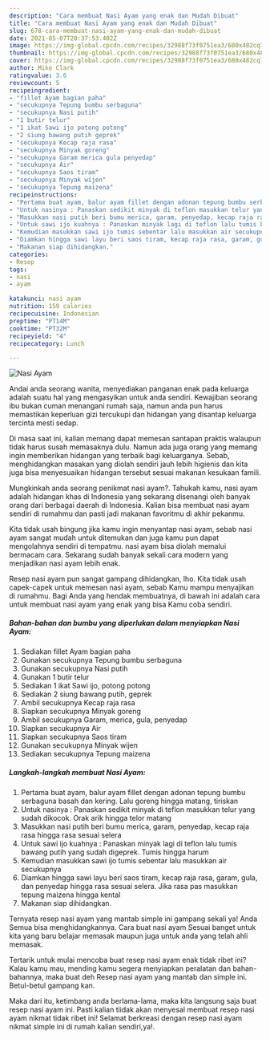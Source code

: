 ```yaml
---
description: "Cara membuat Nasi Ayam yang enak dan Mudah Dibuat"
title: "Cara membuat Nasi Ayam yang enak dan Mudah Dibuat"
slug: 678-cara-membuat-nasi-ayam-yang-enak-dan-mudah-dibuat
date: 2021-05-07T20:37:53.402Z
image: https://img-global.cpcdn.com/recipes/32988f73f0751ea3/680x482cq70/nasi-ayam-foto-resep-utama.jpg
thumbnail: https://img-global.cpcdn.com/recipes/32988f73f0751ea3/680x482cq70/nasi-ayam-foto-resep-utama.jpg
cover: https://img-global.cpcdn.com/recipes/32988f73f0751ea3/680x482cq70/nasi-ayam-foto-resep-utama.jpg
author: Mike Clark
ratingvalue: 3.6
reviewcount: 5
recipeingredient:
- "fillet Ayam bagian paha"
- "secukupnya Tepung bumbu serbaguna"
- "secukupnya Nasi putih"
- "1 butir telur"
- "1 ikat Sawi ijo potong potong"
- "2 siung bawang putih geprek"
- "secukupnya Kecap raja rasa"
- "secukupnya Minyak goreng"
- "secukupnya Garam merica gula penyedap"
- "secukupnya Air"
- "secukupnya Saos tiram"
- "secukupnya Minyak wijen"
- "secukupnya Tepung maizena"
recipeinstructions:
- "Pertama buat ayam, balur ayam fillet dengan adonan tepung bumbu serbaguna basah dan kering. Lalu goreng hingga matang, tiriskan"
- "Untuk nasinya : Panaskan sedikit minyak di teflon masukkan telur yang sudah dikocok. Orak arik hingga telor matang"
- "Masukkan nasi putih beri bumu merica, garam, penyedap, kecap raja rasa hingga rasa sesuai selera"
- "Untuk sawi ijo kuahnya : Panaskan minyak lagi di teflon lalu tumis bawang putih yang sudah digeprek. Tumis hingga harum"
- "Kemudian masukkan sawi ijo tumis sebentar lalu masukkan air secukupnya"
- "Diamkan hingga sawi layu beri saos tiram, kecap raja rasa, garam, gula, dan penyedap hingga rasa sesuai selera. Jika rasa pas masukkan tepung maizena hingga kental"
- "Makanan siap dihidangkan."
categories:
- Resep
tags:
- nasi
- ayam

katakunci: nasi ayam 
nutrition: 159 calories
recipecuisine: Indonesian
preptime: "PT14M"
cooktime: "PT32M"
recipeyield: "4"
recipecategory: Lunch

---
```



![Nasi Ayam](https://img-global.cpcdn.com/recipes/32988f73f0751ea3/680x482cq70/nasi-ayam-foto-resep-utama.jpg)

Andai anda seorang wanita, menyediakan panganan enak pada keluarga adalah suatu hal yang mengasyikan untuk anda sendiri. Kewajiban seorang ibu bukan cuman menangani rumah saja, namun anda pun harus memastikan keperluan gizi tercukupi dan hidangan yang disantap keluarga tercinta mesti sedap.

Di masa  saat ini, kalian memang dapat memesan santapan praktis walaupun tidak harus susah memasaknya dulu. Namun ada juga orang yang memang ingin memberikan hidangan yang terbaik bagi keluarganya. Sebab, menghidangkan masakan yang diolah sendiri jauh lebih higienis dan kita juga bisa menyesuaikan hidangan tersebut sesuai makanan kesukaan famili. 



Mungkinkah anda seorang penikmat nasi ayam?. Tahukah kamu, nasi ayam adalah hidangan khas di Indonesia yang sekarang disenangi oleh banyak orang dari berbagai daerah di Indonesia. Kalian bisa membuat nasi ayam sendiri di rumahmu dan pasti jadi makanan favoritmu di akhir pekanmu.

Kita tidak usah bingung jika kamu ingin menyantap nasi ayam, sebab nasi ayam sangat mudah untuk ditemukan dan juga kamu pun dapat mengolahnya sendiri di tempatmu. nasi ayam bisa diolah memalui bermacam cara. Sekarang sudah banyak sekali cara modern yang menjadikan nasi ayam lebih enak.

Resep nasi ayam pun sangat gampang dihidangkan, lho. Kita tidak usah capek-capek untuk memesan nasi ayam, sebab Kamu mampu menyajikan di rumahmu. Bagi Anda yang hendak membuatnya, di bawah ini adalah cara untuk membuat nasi ayam yang enak yang bisa Kamu coba sendiri.

<!--inarticleads1-->

##### Bahan-bahan dan bumbu yang diperlukan dalam menyiapkan Nasi Ayam:

1. Sediakan fillet Ayam bagian paha
1. Gunakan secukupnya Tepung bumbu serbaguna
1. Gunakan secukupnya Nasi putih
1. Gunakan 1 butir telur
1. Sediakan 1 ikat Sawi ijo, potong potong
1. Sediakan 2 siung bawang putih, geprek
1. Ambil secukupnya Kecap raja rasa
1. Siapkan secukupnya Minyak goreng
1. Ambil secukupnya Garam, merica, gula, penyedap
1. Siapkan secukupnya Air
1. Siapkan secukupnya Saos tiram
1. Gunakan secukupnya Minyak wijen
1. Sediakan secukupnya Tepung maizena




<!--inarticleads2-->

##### Langkah-langkah membuat Nasi Ayam:

1. Pertama buat ayam, balur ayam fillet dengan adonan tepung bumbu serbaguna basah dan kering. Lalu goreng hingga matang, tiriskan
1. Untuk nasinya : Panaskan sedikit minyak di teflon masukkan telur yang sudah dikocok. Orak arik hingga telor matang
1. Masukkan nasi putih beri bumu merica, garam, penyedap, kecap raja rasa hingga rasa sesuai selera
1. Untuk sawi ijo kuahnya : Panaskan minyak lagi di teflon lalu tumis bawang putih yang sudah digeprek. Tumis hingga harum
1. Kemudian masukkan sawi ijo tumis sebentar lalu masukkan air secukupnya
1. Diamkan hingga sawi layu beri saos tiram, kecap raja rasa, garam, gula, dan penyedap hingga rasa sesuai selera. Jika rasa pas masukkan tepung maizena hingga kental
1. Makanan siap dihidangkan.




Ternyata resep nasi ayam yang mantab simple ini gampang sekali ya! Anda Semua bisa menghidangkannya. Cara buat nasi ayam Sesuai banget untuk kita yang baru belajar memasak maupun juga untuk anda yang telah ahli memasak.

Tertarik untuk mulai mencoba buat resep nasi ayam enak tidak ribet ini? Kalau kamu mau, mending kamu segera menyiapkan peralatan dan bahan-bahannya, maka buat deh Resep nasi ayam yang mantab dan simple ini. Betul-betul gampang kan. 

Maka dari itu, ketimbang anda berlama-lama, maka kita langsung saja buat resep nasi ayam ini. Pasti kalian tiidak akan menyesal membuat resep nasi ayam nikmat tidak ribet ini! Selamat berkreasi dengan resep nasi ayam nikmat simple ini di rumah kalian sendiri,ya!.

